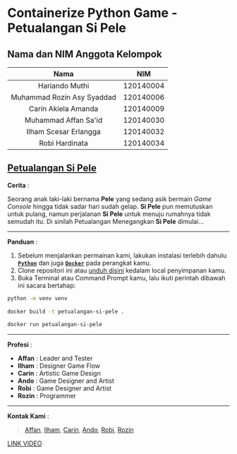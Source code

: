 Containerize Python Game - Petualangan Si Pele
=================================

## Nama dan NIM Anggota Kelompok
| Nama | NIM |
| :---: | :---: |
| Hariando Muthi              | 120140004 |
| Muhammad Rozin Asy Syaddad  | 120140006 |
| Carin Akiela Amanda         | 120140009 |
| Muhammad Affan Sa'id        | 120140030 |
| Ilham Scesar Erlangga       | 120140032 |
| Robi Hardinata              | 120140034 |

[Petualangan Si Pele]([https://github.com/MRozinAsySyaddad/Tugas-Besar-PBO-RB-Sepele-Squad](https://github.com/MRozinAsySyaddad/Containerize-Python-Game_Petualangan-Si-Pele))
---------------------
**Cerita** :

Seorang anak laki-laki bernama **Pele** yang sedang asik bermain *Game Console* hingga tidak sadar hari sudah gelap. **Si Pele** pun memutuskan untuk pulang, namun perjalanan **Si Pele** untuk menuju rumahnya tidak semudah itu. Di sinilah Petualangan Menegangkan **Si Pele** dimulai...

***

**Panduan** :

1. Sebelum menjalankan permainan kami, lakukan instalasi terlebih dahulu [**`Python`**](https://www.python.org/downloads/) dan juga [**`Docker`**](https://www.docker.com/products/docker-desktop/) pada perangkat kamu.
2. Clone repositori ini atau [unduh disini](https://github.com/MRozinAsySyaddad/Containerize-Python-Game_Petualangan-Si-Pele/archive/refs/heads/main.zip) kedalam local penyimpanan kamu.
3. Buka Terminal atau Command Prompt kamu, lalu ikuti perintah dibawah ini sacara bertahap:
``` bash
python -m venv venv
  
docker build -t petualangan-si-pele .
  
docker run petualangan-si-pele
```
***

**Profesi** :

* **Affan**   : Leader and Tester
* **Ilham**   : Designer Game Flow
* **Carin**   : Artistic Game Design
* **Ando**    : Game Designer and Artist
* **Robi**    : Game Designer and Artist
* **Rozin**   : Programmer

***

**Kontak Kami** :

> [Affan](https://instagram.com/m.affan.said/), [Ilham](https://instagram.com/ilhamscesar99/), [Carin](https://instagram.com/carinakielaaa/), [Ando](https://www.instagram.com/hariando7/), [Robi](https://www.instagram.com/robihardinata/), [Rozin](https://www.instagram.com/rozinnnnn_/)

[LINK VIDEO]()
